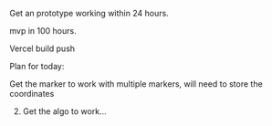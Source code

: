 Get an prototype working within 24 hours.

mvp in 100 hours.

Vercel build push

Plan for today:

Get the marker to work with multiple markers, will need to store the coordinates

2. Get the algo to work...